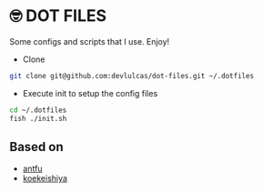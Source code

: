 # 🤓 DOT FILES

Some configs and scripts that I use.
Enjoy!

- Clone

```sh
git clone git@github.com:devlulcas/dot-files.git ~/.dotfiles
```

- Execute init to setup the config files

```sh
cd ~/.dotfiles
fish ./init.sh
```

## Based on

- [antfu](https://www.github.com/antfu)
- [koekeishiya](https://github.com/koekeishiya/dotfiles/tree/master)
